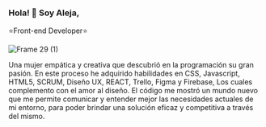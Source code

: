 
   ### Hola! 🤗 Soy Aleja,
  
  ⭐Front-end Developer⭐
  

   ![Frame 29 (1)](https://user-images.githubusercontent.com/85901845/139186569-ba316c07-6c79-4e9c-8568-2fca0dddc070.png)

Una mujer empática y creativa que descubrió en la programación su gran pasión. En este proceso he adquirido habilidades en CSS, Javascript, HTML5, SCRUM, Diseño UX, REACT, Trello, Figma y Firebase, Los cuales complemento con el amor al diseño. El código me mostró un mundo nuevo que me permite comunicar y entender mejor las necesidades actuales de mi entorno, para poder brindar una solución eficaz y competitiva a través del mismo.


